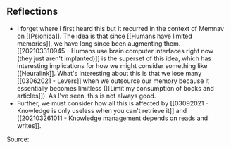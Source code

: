 ## Reflections
- I forget where I first heard this but it recurred in the context of Memnav on [[Psionica]]. The idea is that since [[Humans have limited memories]], we have long since been augmenting them. [[202103310945 - Humans use brain computer interfaces right now (they just aren't implanted)]] is the superset of this idea, which has interesting implications for how we might consider something like [[Neuralink]]. What's interesting about this is that we lose many [[03062021 - Levers]] when we outsource our memory because it essentially becomes limitless ([[Limit my consumption of books and articles]]). As I've seen, this is not always good. 
- Further, we must consider how all this is affected by [[03092021 - Knowledge is only useless when you can't retrieve it]] and [[202103261011 - Knowledge management depends on reads and writes]]. 

Source: 